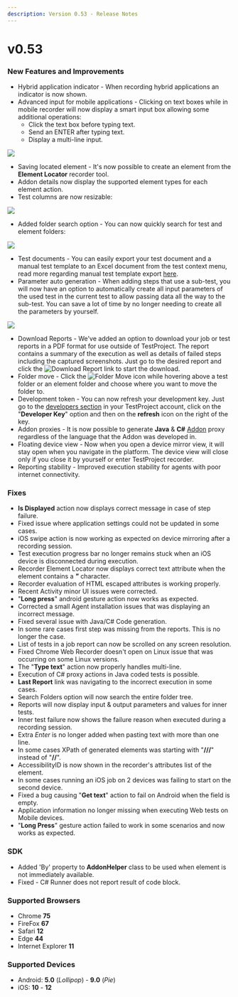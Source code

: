 ```yaml
---
description: Version 0.53 - Release Notes
---
```


# v0.53

### New Features and Improvements

* Hybrid application indicator - When recording hybrid applications an indicator is now shown.
* Advanced input for mobile applications - Clicking on text boxes while in mobile recorder will now display a smart input box allowing some additional operations:
  * Click the text box before typing text.
  * Send an ENTER after typing text.
  * Display a multi-line input.

![](https://storage-static.testproject.io/release-notes/0.53/extended-input.gif)

* Saving located element - It's now possible to create an element from the **Element Locator** recorder tool.
* Addon details now display the supported element types for each element action.
* Test columns are now resizable:

![](https://storage-static.testproject.io/release-notes/0.53/column-resize.gif)

* Added folder search option - You can now quickly search for test and element folders:

![](https://storage-static.testproject.io/release-notes/0.53/folder-search.gif)

* Test documents - You can easily export your test document and a manual test template to an Excel document from the test context menu, read more regarding manual test template export [here](https://blog.testproject.io/2019/06/29/the-best-manual-test-case-templates/).
* Parameter auto generation - When adding steps that use a sub-test, you will now have an option to automatically create all input parameters of the used test in the current test to allow passing data all the way to the sub-test. You can save a lot of time by no longer needing to create all the parameters by yourself.

![](https://storage-static.testproject.io/release-notes/0.53/parameter-automap.gif)

* Download Reports - We've added an option to download your job or test reports in a PDF format for use outside of TestProject. The report contains a summary of the execution as well as details of failed steps including the captured screenshots. Just go to the desired report and click the ![Download Report](https://storage-static.testproject.io/release-notes/0.53/download-report.png) link to start the download.
* Folder move - Click the ![Folder Move](https://storage-static.testproject.io/release-notes/0.53/folder-filled-16.png) icon while hovering above a test folder or an element folder and choose where you want to move the folder to.
* Development token - You can now refresh your development key. Just go to the [developers section](https://app.testproject.io/#/developers) in your TestProject account, click on the "**Developer Key**" option and then on the **refresh** icon on the right of the key.
* Addon proxies - It is now possible to generate **Java** & **C\#** [Addon](https://app.testproject.io/#/addons/community) proxy regardless of the language that the Addon was developed in.
* Floating device view - Now when you open a device mirror view, it will stay open when you navigate in the platform. The device view will close only if you close it by yourself or enter TestProject recorder.
* Reporting stability - Improved execution stability for agents with poor internet connectivity.

### Fixes

* **Is Displayed** action now displays correct message in case of step failure.
* Fixed issue where application settings could not be updated in some cases.
* iOS swipe action is now working as expected on device mirroring after a recording session.
* Test execution progress bar no longer remains stuck when an iOS device is disconnected during execution.
* Recorder Element Locator now displays correct text attribute when the element contains a _**"**_ character.
* Recorder evaluation of HTML escaped attributes is working properly.
* Recent Activity minor UI issues were corrected.
* "**Long press**" android gesture action now works as expected.
* Corrected a small Agent installation issues that was displaying an incorrect message.
* Fixed several issue with Java/C\# Code generation.
* In some rare cases first step was missing from the reports. This is no longer the case.
* List of tests in a job report can now be scrolled on any screen resolution.
* Fixed Chrome Web Recorder doesn't open on Linux issue that was occurring on some Linux versions.
* The "**Type text**" action now properly handles multi-line.
* Execution of C\# proxy actions in Java coded tests is possible.
* **Last Report** link was navigating to the incorrect execution in some cases.
* Search Folders option will now search the entire folder tree.
* Reports will now display input & output parameters and values for inner tests.
* Inner test failure now shows the failure reason when executed during a recording session.
* Extra _Enter_ is no longer added when pasting text with more than one line.
* In some cases XPath of generated elements was starting with "**///**" instead of "**//**".
* AccessibilityID is now shown in the recorder's attributes list of the element.
* In some cases running an iOS job on 2 devices was failing to start on the second device.
* Fixed a bug causing "**Get text**" action to fail on Android when the field is empty.
* Application information no longer missing when executing Web tests on Mobile devices.
* "**Long Press**" gesture action failed to work in some scenarios and now works as expected.

### SDK

* Added 'By' property to **AddonHelper** class to be used when element is not immediately available.
* Fixed - C\# Runner does not report result of code block.

### Supported Browsers

* Chrome **75**
* FireFox **67**
* Safari **12**
* Edge **44**
* Internet Explorer **11**

### Supported Devices

* Android: **5.0** \(_Lollipop_\) - **9.0** \(_Pie_\)
* iOS: **10** - **12**

